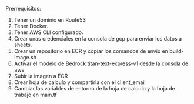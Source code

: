 Prerrequisitos:
1. Tener un dominio en Route53 
2. Tener Docker.
3. Tener AWS CLI configurado.
4. Crear unas credenciales en la consola de gcp para enviar los datos a sheets.
5. Crear un repositorio en ECR y copiar los comandos de envío en build-image.sh
6. Activar el modelo de Bedrock titan-text-express-v1 desde la consola de aws
7. Subir la imagen a ECR
8. Crear hoja de calculo y compartirla con el client_email
9. Cambiar las variables de entorno de la hoja de calculo y la hoja de trabajo en main.tf